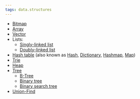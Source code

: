 ```yaml
---
tags: data.structures
---
```


-   [Bitmap](/wiki/Bitmap)
-   [Array](/wiki/Array)
-   [Vector](/wiki/Vector)
-   Lists:
    -   [Singly-linked list](/wiki/Singly-linked_list)
    -   [Doubly-linked list](/wiki/Doubly-linked_list)
-   [Hash table](/wiki/Hash_table) (also known as [Hash](/wiki/Hash), [Dictionary](/wiki/Dictionary), [Hashmap](/wiki/Hashmap), [Map](/wiki/Map))
-   [Trie](/wiki/Trie)
-   [Heap](/wiki/Heap)
-   [Tree](/wiki/Tree)
    -   [B-Tree](/wiki/B-Tree)
    -   [Binary tree](/wiki/Binary_tree)
    -   [Binary search tree](/wiki/Binary_search_tree)
-   [Union-Find](/wiki/Union-Find)

